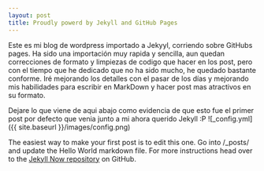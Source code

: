 ```yaml
---
layout: post
title: Proudly powerd by Jekyll and GitHub Pages
---
```


Este es mi blog de wordpress importado a Jekyyl, corriendo sobre GitHubs pages. Ha sido una importación muy rapida y sencilla, aun quedan correcciones de formato y limpiezas de codigo que hacer en los post, pero con el tiempo que he dedicado que no ha sido mucho, he quedado bastante conforme. Iré mejorando los detalles con el pasar de los días y mejorando mis habilidades para escribir en MarkDown y hacer post mas atractivos en su formato.

Dejare lo que viene de aqui abajo como evidencia de que esto fue el primer post por defecto que venia junto a mi ahora querido Jekyll :P
![_config.yml]({{ site.baseurl }}/images/config.png)

The easiest way to make your first post is to edit this one. Go into /_posts/ and update the Hello World markdown file. For more instructions head over to the [Jekyll Now repository](https://github.com/barryclark/jekyll-now) on GitHub.